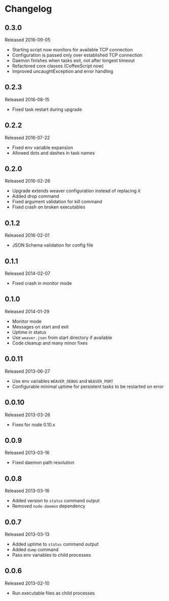 # Changelog

## 0.3.0

Released 2016-09-05

* Starting script now monitors for available TCP connection
* Configuration is passed only over established TCP connection
* Daemon finishes when tasks exit, not after longest timeout
* Refactored core classes (CoffeeScript now)
* Improved uncaughtException and error handling

## 0.2.3

Released 2016-08-15

* Fixed task restart during upgrade

## 0.2.2

Released 2016-07-22

* Fixed env variable expansion
* Allowed dots and dashes in task names

## 0.2.0

Released 2016-02-26

* Upgrade extends weaver configuration instead of replacing it
* Added drop command
* Fixed argument validation for kill command
* Fixed crash on broken executables

## 0.1.2

Released 2016-02-01

* JSON Schema validation for config file

## 0.1.1

Released 2014-02-07

* Fixed crash in monitor mode

## 0.1.0

Released 2014-01-29

* Monitor mode
* Messages on start and exit
* Uptime in status
* Use `weaver.json` from start directory if available
* Code cleanup and many minor fixes

## 0.0.11

Released 2013-06-27

* Use env variables `WEAVER_DEBUG` and `WEAVER_PORT`
* Configurable minimal uptime for persistent tasks to be restarted on error

## 0.0.10

Released 2013-03-26

* Fixes for node 0.10.x

## 0.0.9

Released 2013-03-16

* Fixed daemon path resolution

## 0.0.8

Released 2013-03-16

* Added version to `status` command output
* Removed `node-daemon` dependency

## 0.0.7

Released 2013-03-13

* Added uptime to `status` command output
* Added `dump` command
* Pass env variables to child processes

## 0.0.6

Released 2013-02-10

* Run executable files as child processes
